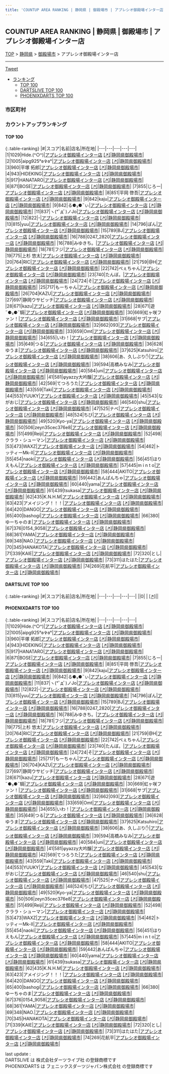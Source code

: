 ```yaml
---
title: 'COUNTUP AREA RANKING | 静岡県 | 御殿場市 | アプレシオ御殿場インター店'
---
```

## COUNTUP AREA RANKING | 静岡県 | 御殿場市 | アプレシオ御殿場インター店

[TOP](/darts/rank/) > [静岡県](/darts/rank/静岡県/) > [御殿場市](/darts/rank/静岡県/御殿場市/) > アプレシオ御殿場インター店

___

<a href="https://twitter.com/share?ref_src=twsrc%5Etfw" data-text="COUNTUP AREA RANKING | 静岡県御殿場市アプレシオ御殿場インター店" class="twitter-share-button" data-hashtags="DARTSLIVE,PHOENIXDARTS,darts,ダーツ" data-show-count="false">Tweet</a>

* [ランキング](#カウントアップランキング)
    * [TOP 100](#top-100)
    * [DARTSLIVE TOP 100](#dartslive-top-100)
    * [PHOENIXDARTS TOP 100](#phoenixdarts-top-100)

### 市区町村

<ul>

</ul>

### カウントアップランキング

#### TOP 100



{:.table-ranking}
|#|スコア|名前|店名|所在地|
|---|---|---|---|---|
|1|1029|<span class="rank-name-pd">Hide.(^○^)</span>|<a href="/darts/rank/shops/61735.html">アプレシオ御殿場インター店</a> <a href="https://vs.phoenixdarts.com/jp/shop/shopDetailInfo/s_61735?s_seq=61735">[↗]</a>|<a href="/darts/rank/静岡県/御殿場市">静岡県御殿場市</a>|
|2|1005|<span class="rank-name-pd">aipg925‪°ʚ✞ɞ°</span>|<a href="/darts/rank/shops/61735.html">アプレシオ御殿場インター店</a> <a href="https://vs.phoenixdarts.com/jp/shop/shopDetailInfo/s_61735?s_seq=61735">[↗]</a>|<a href="/darts/rank/静岡県/御殿場市">静岡県御殿場市</a>|
|3|960|<span class="rank-name-pd">平塚 拓郎</span>|<a href="/darts/rank/shops/61735.html">アプレシオ御殿場インター店</a> <a href="https://vs.phoenixdarts.com/jp/shop/shopDetailInfo/s_61735?s_seq=61735">[↗]</a>|<a href="/darts/rank/静岡県/御殿場市">静岡県御殿場市</a>|
|4|943|<span class="rank-name-pd">HIDEKING</span>|<a href="/darts/rank/shops/61735.html">アプレシオ御殿場インター店</a> <a href="https://vs.phoenixdarts.com/jp/shop/shopDetailInfo/s_61735?s_seq=61735">[↗]</a>|<a href="/darts/rank/静岡県/御殿場市">静岡県御殿場市</a>|
|5|917|<span class="rank-name-pd">HANATARO</span>|<a href="/darts/rank/shops/61735.html">アプレシオ御殿場インター店</a> <a href="https://vs.phoenixdarts.com/jp/shop/shopDetailInfo/s_61735?s_seq=61735">[↗]</a>|<a href="/darts/rank/静岡県/御殿場市">静岡県御殿場市</a>|
|6|871|<span class="rank-name-pd">BOSE</span>|<a href="/darts/rank/shops/61735.html">アプレシオ御殿場インター店</a> <a href="https://vs.phoenixdarts.com/jp/shop/shopDetailInfo/s_61735?s_seq=61735">[↗]</a>|<a href="/darts/rank/静岡県/御殿場市">静岡県御殿場市</a>|
|7|855|<span class="rank-name-pd">じろー</span>|<a href="/darts/rank/shops/61735.html">アプレシオ御殿場インター店</a> <a href="https://vs.phoenixdarts.com/jp/shop/shopDetailInfo/s_61735?s_seq=61735">[↗]</a>|<a href="/darts/rank/静岡県/御殿場市">静岡県御殿場市</a>|
|8|851|<span class="rank-name-pd">平岡 啓吾</span>|<a href="/darts/rank/shops/61735.html">アプレシオ御殿場インター店</a> <a href="https://vs.phoenixdarts.com/jp/shop/shopDetailInfo/s_61735?s_seq=61735">[↗]</a>|<a href="/darts/rank/静岡県/御殿場市">静岡県御殿場市</a>|
|9|842|<span class="rank-name-pd">kaju</span>|<a href="/darts/rank/shops/61735.html">アプレシオ御殿場インター店</a> <a href="https://vs.phoenixdarts.com/jp/shop/shopDetailInfo/s_61735?s_seq=61735">[↗]</a>|<a href="/darts/rank/静岡県/御殿場市">静岡県御殿場市</a>|
|9|842|<span class="rank-name-pd">る⚈₃⚈˵ぃ</span>|<a href="/darts/rank/shops/61735.html">アプレシオ御殿場インター店</a> <a href="https://vs.phoenixdarts.com/jp/shop/shopDetailInfo/s_61735?s_seq=61735">[↗]</a>|<a href="/darts/rank/静岡県/御殿場市">静岡県御殿場市</a>|
|11|837|<span class="rank-name-pd">ヽ(*ﾟдﾟ)ノJo</span>|<a href="/darts/rank/shops/61735.html">アプレシオ御殿場インター店</a> <a href="https://vs.phoenixdarts.com/jp/shop/shopDetailInfo/s_61735?s_seq=61735">[↗]</a>|<a href="/darts/rank/静岡県/御殿場市">静岡県御殿場市</a>|
|12|822|<span class="rank-name-pd">-</span>|<a href="/darts/rank/shops/61735.html">アプレシオ御殿場インター店</a> <a href="https://vs.phoenixdarts.com/jp/shop/shopDetailInfo/s_61735?s_seq=61735">[↗]</a>|<a href="/darts/rank/静岡県/御殿場市">静岡県御殿場市</a>|
|13|815|<span class="rank-name-pd">yuu</span>|<a href="/darts/rank/shops/61735.html">アプレシオ御殿場インター店</a> <a href="https://vs.phoenixdarts.com/jp/shop/shopDetailInfo/s_61735?s_seq=61735">[↗]</a>|<a href="/darts/rank/静岡県/御殿場市">静岡県御殿場市</a>|
|14|796|<span class="rank-name-pd">ぽん</span>|<a href="/darts/rank/shops/61735.html">アプレシオ御殿場インター店</a> <a href="https://vs.phoenixdarts.com/jp/shop/shopDetailInfo/s_61735?s_seq=61735">[↗]</a>|<a href="/darts/rank/静岡県/御殿場市">静岡県御殿場市</a>|
|15|789|<span class="rank-name-pd">BJ</span>|<a href="/darts/rank/shops/61735.html">アプレシオ御殿場インター店</a> <a href="https://vs.phoenixdarts.com/jp/shop/shopDetailInfo/s_61735?s_seq=61735">[↗]</a>|<a href="/darts/rank/静岡県/御殿場市">静岡県御殿場市</a>|
|16|788|<span class="rank-name-pd">0247_2820</span>|<a href="/darts/rank/shops/61735.html">アプレシオ御殿場インター店</a> <a href="https://vs.phoenixdarts.com/jp/shop/shopDetailInfo/s_61735?s_seq=61735">[↗]</a>|<a href="/darts/rank/静岡県/御殿場市">静岡県御殿場市</a>|
|16|788|<span class="rank-name-pd">みゆきち。</span>|<a href="/darts/rank/shops/61735.html">アプレシオ御殿場インター店</a> <a href="https://vs.phoenixdarts.com/jp/shop/shopDetailInfo/s_61735?s_seq=61735">[↗]</a>|<a href="/darts/rank/静岡県/御殿場市">静岡県御殿場市</a>|
|18|781|<span class="rank-name-pd">フジ</span>|<a href="/darts/rank/shops/61735.html">アプレシオ御殿場インター店</a> <a href="https://vs.phoenixdarts.com/jp/shop/shopDetailInfo/s_61735?s_seq=61735">[↗]</a>|<a href="/darts/rank/静岡県/御殿場市">静岡県御殿場市</a>|
|19|775|<span class="rank-name-pd"><span class="pro-icon-pd"></span>上杉 悠太</span>|<a href="/darts/rank/shops/61735.html">アプレシオ御殿場インター店</a> <a href="https://vs.phoenixdarts.com/jp/shop/shopDetailInfo/s_61735?s_seq=61735">[↗]</a>|<a href="/darts/rank/静岡県/御殿場市">静岡県御殿場市</a>|
|20|764|<span class="rank-name-pd">RIC</span>|<a href="/darts/rank/shops/61735.html">アプレシオ御殿場インター店</a> <a href="https://vs.phoenixdarts.com/jp/shop/shopDetailInfo/s_61735?s_seq=61735">[↗]</a>|<a href="/darts/rank/静岡県/御殿場市">静岡県御殿場市</a>|
|21|759|<span class="rank-name-pd">@H</span>|<a href="/darts/rank/shops/61735.html">アプレシオ御殿場インター店</a> <a href="https://vs.phoenixdarts.com/jp/shop/shopDetailInfo/s_61735?s_seq=61735">[↗]</a>|<a href="/darts/rank/静岡県/御殿場市">静岡県御殿場市</a>|
|22|742|<span class="rank-name-pd">ぺぇちゃん</span>|<a href="/darts/rank/shops/61735.html">アプレシオ御殿場インター店</a> <a href="https://vs.phoenixdarts.com/jp/shop/shopDetailInfo/s_61735?s_seq=61735">[↗]</a>|<a href="/darts/rank/静岡県/御殿場市">静岡県御殿場市</a>|
|23|740|<span class="rank-name-pd">たんぼ。</span>|<a href="/darts/rank/shops/61735.html">アプレシオ御殿場インター店</a> <a href="https://vs.phoenixdarts.com/jp/shop/shopDetailInfo/s_61735?s_seq=61735">[↗]</a>|<a href="/darts/rank/静岡県/御殿場市">静岡県御殿場市</a>|
|24|724|<span class="rank-name-pd">そ</span>|<a href="/darts/rank/shops/61735.html">アプレシオ御殿場インター店</a> <a href="https://vs.phoenixdarts.com/jp/shop/shopDetailInfo/s_61735?s_seq=61735">[↗]</a>|<a href="/darts/rank/静岡県/御殿場市">静岡県御殿場市</a>|
|25|717|<span class="rank-name-pd">もーちゃん</span>|<a href="/darts/rank/shops/61735.html">アプレシオ御殿場インター店</a> <a href="https://vs.phoenixdarts.com/jp/shop/shopDetailInfo/s_61735?s_seq=61735">[↗]</a>|<a href="/darts/rank/静岡県/御殿場市">静岡県御殿場市</a>|
|26|704|<span class="rank-name-pd">KAZU</span>|<a href="/darts/rank/shops/61735.html">アプレシオ御殿場インター店</a> <a href="https://vs.phoenixdarts.com/jp/shop/shopDetailInfo/s_61735?s_seq=61735">[↗]</a>|<a href="/darts/rank/静岡県/御殿場市">静岡県御殿場市</a>|
|27|697|<span class="rank-name-pd">静岡ウサビッチ</span>|<a href="/darts/rank/shops/61735.html">アプレシオ御殿場インター店</a> <a href="https://vs.phoenixdarts.com/jp/shop/shopDetailInfo/s_61735?s_seq=61735">[↗]</a>|<a href="/darts/rank/静岡県/御殿場市">静岡県御殿場市</a>|
|28|671|<span class="rank-name-pd">kazu</span>|<a href="/darts/rank/shops/61735.html">アプレシオ御殿場インター店</a> <a href="https://vs.phoenixdarts.com/jp/shop/shopDetailInfo/s_61735?s_seq=61735">[↗]</a>|<a href="/darts/rank/静岡県/御殿場市">静岡県御殿場市</a>|
|28|671|<span class="rank-name-pd">遊˶⚈₃⚈˵騎</span>|<a href="/darts/rank/shops/61735.html">アプレシオ御殿場インター店</a> <a href="https://vs.phoenixdarts.com/jp/shop/shopDetailInfo/s_61735?s_seq=61735">[↗]</a>|<a href="/darts/rank/静岡県/御殿場市">静岡県御殿場市</a>|
|30|669|<span class="rank-name-pd">虹ヶ咲ファン！</span>|<a href="/darts/rank/shops/61735.html">アプレシオ御殿場インター店</a> <a href="https://vs.phoenixdarts.com/jp/shop/shopDetailInfo/s_61735?s_seq=61735">[↗]</a>|<a href="/darts/rank/静岡県/御殿場市">静岡県御殿場市</a>|
|31|668|<span class="rank-name-pd">サブ</span>|<a href="/darts/rank/shops/61735.html">アプレシオ御殿場インター店</a> <a href="https://vs.phoenixdarts.com/jp/shop/shopDetailInfo/s_61735?s_seq=61735">[↗]</a>|<a href="/darts/rank/静岡県/御殿場市">静岡県御殿場市</a>|
|32|662|<span class="rank-name-pd">093</span>|<a href="/darts/rank/shops/61735.html">アプレシオ御殿場インター店</a> <a href="https://vs.phoenixdarts.com/jp/shop/shopDetailInfo/s_61735?s_seq=61735">[↗]</a>|<a href="/darts/rank/静岡県/御殿場市">静岡県御殿場市</a>|
|33|659|<span class="rank-name-pd">Omt</span>|<a href="/darts/rank/shops/61735.html">アプレシオ御殿場インター店</a> <a href="https://vs.phoenixdarts.com/jp/shop/shopDetailInfo/s_61735?s_seq=61735">[↗]</a>|<a href="/darts/rank/静岡県/御殿場市">静岡県御殿場市</a>|
|34|655|<span class="rank-name-pd">いわ！</span>|<a href="/darts/rank/shops/61735.html">アプレシオ御殿場インター店</a> <a href="https://vs.phoenixdarts.com/jp/shop/shopDetailInfo/s_61735?s_seq=61735">[↗]</a>|<a href="/darts/rank/静岡県/御殿場市">静岡県御殿場市</a>|
|35|649|<span class="rank-name-pd">つる</span>|<a href="/darts/rank/shops/61735.html">アプレシオ御殿場インター店</a> <a href="https://vs.phoenixdarts.com/jp/shop/shopDetailInfo/s_61735?s_seq=61735">[↗]</a>|<a href="/darts/rank/静岡県/御殿場市">静岡県御殿場市</a>|
|36|628|<span class="rank-name-pd">ゆうま</span>|<a href="/darts/rank/shops/61735.html">アプレシオ御殿場インター店</a> <a href="https://vs.phoenixdarts.com/jp/shop/shopDetailInfo/s_61735?s_seq=61735">[↗]</a>|<a href="/darts/rank/静岡県/御殿場市">静岡県御殿場市</a>|
|37|625|<span class="rank-name-pd">Katsuhiro</span>|<a href="/darts/rank/shops/61735.html">アプレシオ御殿場インター店</a> <a href="https://vs.phoenixdarts.com/jp/shop/shopDetailInfo/s_61735?s_seq=61735">[↗]</a>|<a href="/darts/rank/静岡県/御殿場市">静岡県御殿場市</a>|
|38|606|<span class="rank-name-pd">あ、久しぶり✋</span>|<a href="/darts/rank/shops/61735.html">アプレシオ御殿場インター店</a> <a href="https://vs.phoenixdarts.com/jp/shop/shopDetailInfo/s_61735?s_seq=61735">[↗]</a>|<a href="/darts/rank/静岡県/御殿場市">静岡県御殿場市</a>|
|39|594|<span class="rank-name-pd">高橋みなみ</span>|<a href="/darts/rank/shops/61735.html">アプレシオ御殿場インター店</a> <a href="https://vs.phoenixdarts.com/jp/shop/shopDetailInfo/s_61735?s_seq=61735">[↗]</a>|<a href="/darts/rank/静岡県/御殿場市">静岡県御殿場市</a>|
|40|584|<span class="rank-name-pd">uni</span>|<a href="/darts/rank/shops/61735.html">アプレシオ御殿場インター店</a> <a href="https://vs.phoenixdarts.com/jp/shop/shopDetailInfo/s_61735?s_seq=61735">[↗]</a>|<a href="/darts/rank/静岡県/御殿場市">静岡県御殿場市</a>|
|41|581|<span class="rank-name-pd">φyazzy大吟醸</span>|<a href="/darts/rank/shops/61735.html">アプレシオ御殿場インター店</a> <a href="https://vs.phoenixdarts.com/jp/shop/shopDetailInfo/s_61735?s_seq=61735">[↗]</a>|<a href="/darts/rank/静岡県/御殿場市">静岡県御殿場市</a>|
|42|569|<span class="rank-name-pd">てつろうた</span>|<a href="/darts/rank/shops/61735.html">アプレシオ御殿場インター店</a> <a href="https://vs.phoenixdarts.com/jp/shop/shopDetailInfo/s_61735?s_seq=61735">[↗]</a>|<a href="/darts/rank/静岡県/御殿場市">静岡県御殿場市</a>|
|43|559|<span class="rank-name-pd">Taki</span>|<a href="/darts/rank/shops/61735.html">アプレシオ御殿場インター店</a> <a href="https://vs.phoenixdarts.com/jp/shop/shopDetailInfo/s_61735?s_seq=61735">[↗]</a>|<a href="/darts/rank/静岡県/御殿場市">静岡県御殿場市</a>|
|44|553|<span class="rank-name-pd">YUUKY</span>|<a href="/darts/rank/shops/61735.html">アプレシオ御殿場インター店</a> <a href="https://vs.phoenixdarts.com/jp/shop/shopDetailInfo/s_61735?s_seq=61735">[↗]</a>|<a href="/darts/rank/静岡県/御殿場市">静岡県御殿場市</a>|
|45|543|<span class="rank-name-pd">ながおじ</span>|<a href="/darts/rank/shops/61735.html">アプレシオ御殿場インター店</a> <a href="https://vs.phoenixdarts.com/jp/shop/shopDetailInfo/s_61735?s_seq=61735">[↗]</a>|<a href="/darts/rank/静岡県/御殿場市">静岡県御殿場市</a>|
|46|540|<span class="rank-name-pd">shu</span>|<a href="/darts/rank/shops/61735.html">アプレシオ御殿場インター店</a> <a href="https://vs.phoenixdarts.com/jp/shop/shopDetailInfo/s_61735?s_seq=61735">[↗]</a>|<a href="/darts/rank/静岡県/御殿場市">静岡県御殿場市</a>|
|47|525|<span class="rank-name-pd">ナベ</span>|<a href="/darts/rank/shops/61735.html">アプレシオ御殿場インター店</a> <a href="https://vs.phoenixdarts.com/jp/shop/shopDetailInfo/s_61735?s_seq=61735">[↗]</a>|<a href="/darts/rank/静岡県/御殿場市">静岡県御殿場市</a>|
|48|524|<span class="rank-name-pd">ちび</span>|<a href="/darts/rank/shops/61735.html">アプレシオ御殿場インター店</a> <a href="https://vs.phoenixdarts.com/jp/shop/shopDetailInfo/s_61735?s_seq=61735">[↗]</a>|<a href="/darts/rank/静岡県/御殿場市">静岡県御殿場市</a>|
|49|520|<span class="rank-name-pd">Kyo-ya</span>|<a href="/darts/rank/shops/61735.html">アプレシオ御殿場インター店</a> <a href="https://vs.phoenixdarts.com/jp/shop/shopDetailInfo/s_61735?s_seq=61735">[↗]</a>|<a href="/darts/rank/静岡県/御殿場市">静岡県御殿場市</a>|
|50|506|<span class="rank-name-pd">zeyn35cec376e8</span>|<a href="/darts/rank/shops/61735.html">アプレシオ御殿場インター店</a> <a href="https://vs.phoenixdarts.com/jp/shop/shopDetailInfo/s_61735?s_seq=61735">[↗]</a>|<a href="/darts/rank/静岡県/御殿場市">静岡県御殿場市</a>|
|51|499|<span class="rank-name-pd">Reiji</span>|<a href="/darts/rank/shops/61735.html">アプレシオ御殿場インター店</a> <a href="https://vs.phoenixdarts.com/jp/shop/shopDetailInfo/s_61735?s_seq=61735">[↗]</a>|<a href="/darts/rank/静岡県/御殿場市">静岡県御殿場市</a>|
|52|498|<span class="rank-name-pd">クララ・シューマン</span>|<a href="/darts/rank/shops/61735.html">アプレシオ御殿場インター店</a> <a href="https://vs.phoenixdarts.com/jp/shop/shopDetailInfo/s_61735?s_seq=61735">[↗]</a>|<a href="/darts/rank/静岡県/御殿場市">静岡県御殿場市</a>|
|53|473|<span class="rank-name-pd">WAXZ</span>|<a href="/darts/rank/shops/61735.html">アプレシオ御殿場インター店</a> <a href="https://vs.phoenixdarts.com/jp/shop/shopDetailInfo/s_61735?s_seq=61735">[↗]</a>|<a href="/darts/rank/静岡県/御殿場市">静岡県御殿場市</a>|
|54|462|<span class="rank-name-pd">トッティーMk-II</span>|<a href="/darts/rank/shops/61735.html">アプレシオ御殿場インター店</a> <a href="https://vs.phoenixdarts.com/jp/shop/shopDetailInfo/s_61735?s_seq=61735">[↗]</a>|<a href="/darts/rank/静岡県/御殿場市">静岡県御殿場市</a>|
|55|454|<span class="rank-name-pd">naoki</span>|<a href="/darts/rank/shops/61735.html">アプレシオ御殿場インター店</a> <a href="https://vs.phoenixdarts.com/jp/shop/shopDetailInfo/s_61735?s_seq=61735">[↗]</a>|<a href="/darts/rank/静岡県/御殿場市">静岡県御殿場市</a>|
|56|451|<span class="rank-name-pd">ほりえもん</span>|<a href="/darts/rank/shops/61735.html">アプレシオ御殿場インター店</a> <a href="https://vs.phoenixdarts.com/jp/shop/shopDetailInfo/s_61735?s_seq=61735">[↗]</a>|<a href="/darts/rank/静岡県/御殿場市">静岡県御殿場市</a>|
|57|445|<span class="rank-name-pd">m i n t o</span>|<a href="/darts/rank/shops/61735.html">アプレシオ御殿場インター店</a> <a href="https://vs.phoenixdarts.com/jp/shop/shopDetailInfo/s_61735?s_seq=61735">[↗]</a>|<a href="/darts/rank/静岡県/御殿場市">静岡県御殿場市</a>|
|58|444|<span class="rank-name-pd">AKITO</span>|<a href="/darts/rank/shops/61735.html">アプレシオ御殿場インター店</a> <a href="https://vs.phoenixdarts.com/jp/shop/shopDetailInfo/s_61735?s_seq=61735">[↗]</a>|<a href="/darts/rank/静岡県/御殿場市">静岡県御殿場市</a>|
|59|442|<span class="rank-name-pd">あんぱんちゃ</span>|<a href="/darts/rank/shops/61735.html">アプレシオ御殿場インター店</a> <a href="https://vs.phoenixdarts.com/jp/shop/shopDetailInfo/s_61735?s_seq=61735">[↗]</a>|<a href="/darts/rank/静岡県/御殿場市">静岡県御殿場市</a>|
|60|440|<span class="rank-name-pd">yama</span>|<a href="/darts/rank/shops/61735.html">アプレシオ御殿場インター店</a> <a href="https://vs.phoenixdarts.com/jp/shop/shopDetailInfo/s_61735?s_seq=61735">[↗]</a>|<a href="/darts/rank/静岡県/御殿場市">静岡県御殿場市</a>|
|61|439|<span class="rank-name-pd">tsukasa</span>|<a href="/darts/rank/shops/61735.html">アプレシオ御殿場インター店</a> <a href="https://vs.phoenixdarts.com/jp/shop/shopDetailInfo/s_61735?s_seq=61735">[↗]</a>|<a href="/darts/rank/静岡県/御殿場市">静岡県御殿場市</a>|
|62|435|<span class="rank-name-pd">K.N.H.M</span>|<a href="/darts/rank/shops/61735.html">アプレシオ御殿場インター店</a> <a href="https://vs.phoenixdarts.com/jp/shop/shopDetailInfo/s_61735?s_seq=61735">[↗]</a>|<a href="/darts/rank/静岡県/御殿場市">静岡県御殿場市</a>|
|63|423|<span class="rank-name-pd">アメイジング！！！</span>|<a href="/darts/rank/shops/61735.html">アプレシオ御殿場インター店</a> <a href="https://vs.phoenixdarts.com/jp/shop/shopDetailInfo/s_61735?s_seq=61735">[↗]</a>|<a href="/darts/rank/静岡県/御殿場市">静岡県御殿場市</a>|
|64|420|<span class="rank-name-pd">DANGO</span>|<a href="/darts/rank/shops/61735.html">アプレシオ御殿場インター店</a> <a href="https://vs.phoenixdarts.com/jp/shop/shopDetailInfo/s_61735?s_seq=61735">[↗]</a>|<a href="/darts/rank/静岡県/御殿場市">静岡県御殿場市</a>|
|65|400|<span class="rank-name-pd">bashogi</span>|<a href="/darts/rank/shops/61735.html">アプレシオ御殿場インター店</a> <a href="https://vs.phoenixdarts.com/jp/shop/shopDetailInfo/s_61735?s_seq=61735">[↗]</a>|<a href="/darts/rank/静岡県/御殿場市">静岡県御殿場市</a>|
|66|380|<span class="rank-name-pd">ゆーちゃのま</span>|<a href="/darts/rank/shops/61735.html">アプレシオ御殿場インター店</a> <a href="https://vs.phoenixdarts.com/jp/shop/shopDetailInfo/s_61735?s_seq=61735">[↗]</a>|<a href="/darts/rank/静岡県/御殿場市">静岡県御殿場市</a>|
|67|376|<span class="rank-name-pd">0154_9058</span>|<a href="/darts/rank/shops/61735.html">アプレシオ御殿場インター店</a> <a href="https://vs.phoenixdarts.com/jp/shop/shopDetailInfo/s_61735?s_seq=61735">[↗]</a>|<a href="/darts/rank/静岡県/御殿場市">静岡県御殿場市</a>|
|68|361|<span class="rank-name-pd">YAMA</span>|<a href="/darts/rank/shops/61735.html">アプレシオ御殿場インター店</a> <a href="https://vs.phoenixdarts.com/jp/shop/shopDetailInfo/s_61735?s_seq=61735">[↗]</a>|<a href="/darts/rank/静岡県/御殿場市">静岡県御殿場市</a>|
|69|348|<span class="rank-name-pd">NAO.</span>|<a href="/darts/rank/shops/61735.html">アプレシオ御殿場インター店</a> <a href="https://vs.phoenixdarts.com/jp/shop/shopDetailInfo/s_61735?s_seq=61735">[↗]</a>|<a href="/darts/rank/静岡県/御殿場市">静岡県御殿場市</a>|
|70|345|<span class="rank-name-pd">HANAKOTA</span>|<a href="/darts/rank/shops/61735.html">アプレシオ御殿場インター店</a> <a href="https://vs.phoenixdarts.com/jp/shop/shopDetailInfo/s_61735?s_seq=61735">[↗]</a>|<a href="/darts/rank/静岡県/御殿場市">静岡県御殿場市</a>|
|71|339|<span class="rank-name-pd">KAIE</span>|<a href="/darts/rank/shops/61735.html">アプレシオ御殿場インター店</a> <a href="https://vs.phoenixdarts.com/jp/shop/shopDetailInfo/s_61735?s_seq=61735">[↗]</a>|<a href="/darts/rank/静岡県/御殿場市">静岡県御殿場市</a>|
|72|320|<span class="rank-name-pd">とし</span>|<a href="/darts/rank/shops/61735.html">アプレシオ御殿場インター店</a> <a href="https://vs.phoenixdarts.com/jp/shop/shopDetailInfo/s_61735?s_seq=61735">[↗]</a>|<a href="/darts/rank/静岡県/御殿場市">静岡県御殿場市</a>|
|73|311|<span class="rank-name-pd">はたはた</span>|<a href="/darts/rank/shops/61735.html">アプレシオ御殿場インター店</a> <a href="https://vs.phoenixdarts.com/jp/shop/shopDetailInfo/s_61735?s_seq=61735">[↗]</a>|<a href="/darts/rank/静岡県/御殿場市">静岡県御殿場市</a>|
|74|269|<span class="rank-name-pd">花航平</span>|<a href="/darts/rank/shops/61735.html">アプレシオ御殿場インター店</a> <a href="https://vs.phoenixdarts.com/jp/shop/shopDetailInfo/s_61735?s_seq=61735">[↗]</a>|<a href="/darts/rank/静岡県/御殿場市">静岡県御殿場市</a>|


#### DARTSLIVE TOP 100



{:.table-ranking}
|#|スコア|名前|店名|所在地|
|---|---|---|---|---|
||0|<span class="rank-name-dl"> </span>|<a href="/darts/rank/shops/.html"></a> <a href="">[↗]</a>|<a href="/darts/rank//"></a>|


#### PHOENIXDARTS TOP 100



{:.table-ranking}
|#|スコア|名前|店名|所在地|
|---|---|---|---|---|
|1|1029|<span class="rank-name-pd">Hide.(^○^)</span>|<a href="/darts/rank/shops/61735.html">アプレシオ御殿場インター店</a> <a href="https://vs.phoenixdarts.com/jp/shop/shopDetailInfo/s_61735?s_seq=61735">[↗]</a>|<a href="/darts/rank/静岡県/御殿場市">静岡県御殿場市</a>|
|2|1005|<span class="rank-name-pd">aipg925‪°ʚ✞ɞ°</span>|<a href="/darts/rank/shops/61735.html">アプレシオ御殿場インター店</a> <a href="https://vs.phoenixdarts.com/jp/shop/shopDetailInfo/s_61735?s_seq=61735">[↗]</a>|<a href="/darts/rank/静岡県/御殿場市">静岡県御殿場市</a>|
|3|960|<span class="rank-name-pd">平塚 拓郎</span>|<a href="/darts/rank/shops/61735.html">アプレシオ御殿場インター店</a> <a href="https://vs.phoenixdarts.com/jp/shop/shopDetailInfo/s_61735?s_seq=61735">[↗]</a>|<a href="/darts/rank/静岡県/御殿場市">静岡県御殿場市</a>|
|4|943|<span class="rank-name-pd">HIDEKING</span>|<a href="/darts/rank/shops/61735.html">アプレシオ御殿場インター店</a> <a href="https://vs.phoenixdarts.com/jp/shop/shopDetailInfo/s_61735?s_seq=61735">[↗]</a>|<a href="/darts/rank/静岡県/御殿場市">静岡県御殿場市</a>|
|5|917|<span class="rank-name-pd">HANATARO</span>|<a href="/darts/rank/shops/61735.html">アプレシオ御殿場インター店</a> <a href="https://vs.phoenixdarts.com/jp/shop/shopDetailInfo/s_61735?s_seq=61735">[↗]</a>|<a href="/darts/rank/静岡県/御殿場市">静岡県御殿場市</a>|
|6|871|<span class="rank-name-pd">BOSE</span>|<a href="/darts/rank/shops/61735.html">アプレシオ御殿場インター店</a> <a href="https://vs.phoenixdarts.com/jp/shop/shopDetailInfo/s_61735?s_seq=61735">[↗]</a>|<a href="/darts/rank/静岡県/御殿場市">静岡県御殿場市</a>|
|7|855|<span class="rank-name-pd">じろー</span>|<a href="/darts/rank/shops/61735.html">アプレシオ御殿場インター店</a> <a href="https://vs.phoenixdarts.com/jp/shop/shopDetailInfo/s_61735?s_seq=61735">[↗]</a>|<a href="/darts/rank/静岡県/御殿場市">静岡県御殿場市</a>|
|8|851|<span class="rank-name-pd">平岡 啓吾</span>|<a href="/darts/rank/shops/61735.html">アプレシオ御殿場インター店</a> <a href="https://vs.phoenixdarts.com/jp/shop/shopDetailInfo/s_61735?s_seq=61735">[↗]</a>|<a href="/darts/rank/静岡県/御殿場市">静岡県御殿場市</a>|
|9|842|<span class="rank-name-pd">kaju</span>|<a href="/darts/rank/shops/61735.html">アプレシオ御殿場インター店</a> <a href="https://vs.phoenixdarts.com/jp/shop/shopDetailInfo/s_61735?s_seq=61735">[↗]</a>|<a href="/darts/rank/静岡県/御殿場市">静岡県御殿場市</a>|
|9|842|<span class="rank-name-pd">る⚈₃⚈˵ぃ</span>|<a href="/darts/rank/shops/61735.html">アプレシオ御殿場インター店</a> <a href="https://vs.phoenixdarts.com/jp/shop/shopDetailInfo/s_61735?s_seq=61735">[↗]</a>|<a href="/darts/rank/静岡県/御殿場市">静岡県御殿場市</a>|
|11|837|<span class="rank-name-pd">ヽ(*ﾟдﾟ)ノJo</span>|<a href="/darts/rank/shops/61735.html">アプレシオ御殿場インター店</a> <a href="https://vs.phoenixdarts.com/jp/shop/shopDetailInfo/s_61735?s_seq=61735">[↗]</a>|<a href="/darts/rank/静岡県/御殿場市">静岡県御殿場市</a>|
|12|822|<span class="rank-name-pd">-</span>|<a href="/darts/rank/shops/61735.html">アプレシオ御殿場インター店</a> <a href="https://vs.phoenixdarts.com/jp/shop/shopDetailInfo/s_61735?s_seq=61735">[↗]</a>|<a href="/darts/rank/静岡県/御殿場市">静岡県御殿場市</a>|
|13|815|<span class="rank-name-pd">yuu</span>|<a href="/darts/rank/shops/61735.html">アプレシオ御殿場インター店</a> <a href="https://vs.phoenixdarts.com/jp/shop/shopDetailInfo/s_61735?s_seq=61735">[↗]</a>|<a href="/darts/rank/静岡県/御殿場市">静岡県御殿場市</a>|
|14|796|<span class="rank-name-pd">ぽん</span>|<a href="/darts/rank/shops/61735.html">アプレシオ御殿場インター店</a> <a href="https://vs.phoenixdarts.com/jp/shop/shopDetailInfo/s_61735?s_seq=61735">[↗]</a>|<a href="/darts/rank/静岡県/御殿場市">静岡県御殿場市</a>|
|15|789|<span class="rank-name-pd">BJ</span>|<a href="/darts/rank/shops/61735.html">アプレシオ御殿場インター店</a> <a href="https://vs.phoenixdarts.com/jp/shop/shopDetailInfo/s_61735?s_seq=61735">[↗]</a>|<a href="/darts/rank/静岡県/御殿場市">静岡県御殿場市</a>|
|16|788|<span class="rank-name-pd">0247_2820</span>|<a href="/darts/rank/shops/61735.html">アプレシオ御殿場インター店</a> <a href="https://vs.phoenixdarts.com/jp/shop/shopDetailInfo/s_61735?s_seq=61735">[↗]</a>|<a href="/darts/rank/静岡県/御殿場市">静岡県御殿場市</a>|
|16|788|<span class="rank-name-pd">みゆきち。</span>|<a href="/darts/rank/shops/61735.html">アプレシオ御殿場インター店</a> <a href="https://vs.phoenixdarts.com/jp/shop/shopDetailInfo/s_61735?s_seq=61735">[↗]</a>|<a href="/darts/rank/静岡県/御殿場市">静岡県御殿場市</a>|
|18|781|<span class="rank-name-pd">フジ</span>|<a href="/darts/rank/shops/61735.html">アプレシオ御殿場インター店</a> <a href="https://vs.phoenixdarts.com/jp/shop/shopDetailInfo/s_61735?s_seq=61735">[↗]</a>|<a href="/darts/rank/静岡県/御殿場市">静岡県御殿場市</a>|
|19|775|<span class="rank-name-pd"><span class="pro-icon-pd"></span>上杉 悠太</span>|<a href="/darts/rank/shops/61735.html">アプレシオ御殿場インター店</a> <a href="https://vs.phoenixdarts.com/jp/shop/shopDetailInfo/s_61735?s_seq=61735">[↗]</a>|<a href="/darts/rank/静岡県/御殿場市">静岡県御殿場市</a>|
|20|764|<span class="rank-name-pd">RIC</span>|<a href="/darts/rank/shops/61735.html">アプレシオ御殿場インター店</a> <a href="https://vs.phoenixdarts.com/jp/shop/shopDetailInfo/s_61735?s_seq=61735">[↗]</a>|<a href="/darts/rank/静岡県/御殿場市">静岡県御殿場市</a>|
|21|759|<span class="rank-name-pd">@H</span>|<a href="/darts/rank/shops/61735.html">アプレシオ御殿場インター店</a> <a href="https://vs.phoenixdarts.com/jp/shop/shopDetailInfo/s_61735?s_seq=61735">[↗]</a>|<a href="/darts/rank/静岡県/御殿場市">静岡県御殿場市</a>|
|22|742|<span class="rank-name-pd">ぺぇちゃん</span>|<a href="/darts/rank/shops/61735.html">アプレシオ御殿場インター店</a> <a href="https://vs.phoenixdarts.com/jp/shop/shopDetailInfo/s_61735?s_seq=61735">[↗]</a>|<a href="/darts/rank/静岡県/御殿場市">静岡県御殿場市</a>|
|23|740|<span class="rank-name-pd">たんぼ。</span>|<a href="/darts/rank/shops/61735.html">アプレシオ御殿場インター店</a> <a href="https://vs.phoenixdarts.com/jp/shop/shopDetailInfo/s_61735?s_seq=61735">[↗]</a>|<a href="/darts/rank/静岡県/御殿場市">静岡県御殿場市</a>|
|24|724|<span class="rank-name-pd">そ</span>|<a href="/darts/rank/shops/61735.html">アプレシオ御殿場インター店</a> <a href="https://vs.phoenixdarts.com/jp/shop/shopDetailInfo/s_61735?s_seq=61735">[↗]</a>|<a href="/darts/rank/静岡県/御殿場市">静岡県御殿場市</a>|
|25|717|<span class="rank-name-pd">もーちゃん</span>|<a href="/darts/rank/shops/61735.html">アプレシオ御殿場インター店</a> <a href="https://vs.phoenixdarts.com/jp/shop/shopDetailInfo/s_61735?s_seq=61735">[↗]</a>|<a href="/darts/rank/静岡県/御殿場市">静岡県御殿場市</a>|
|26|704|<span class="rank-name-pd">KAZU</span>|<a href="/darts/rank/shops/61735.html">アプレシオ御殿場インター店</a> <a href="https://vs.phoenixdarts.com/jp/shop/shopDetailInfo/s_61735?s_seq=61735">[↗]</a>|<a href="/darts/rank/静岡県/御殿場市">静岡県御殿場市</a>|
|27|697|<span class="rank-name-pd">静岡ウサビッチ</span>|<a href="/darts/rank/shops/61735.html">アプレシオ御殿場インター店</a> <a href="https://vs.phoenixdarts.com/jp/shop/shopDetailInfo/s_61735?s_seq=61735">[↗]</a>|<a href="/darts/rank/静岡県/御殿場市">静岡県御殿場市</a>|
|28|671|<span class="rank-name-pd">kazu</span>|<a href="/darts/rank/shops/61735.html">アプレシオ御殿場インター店</a> <a href="https://vs.phoenixdarts.com/jp/shop/shopDetailInfo/s_61735?s_seq=61735">[↗]</a>|<a href="/darts/rank/静岡県/御殿場市">静岡県御殿場市</a>|
|28|671|<span class="rank-name-pd">遊˶⚈₃⚈˵騎</span>|<a href="/darts/rank/shops/61735.html">アプレシオ御殿場インター店</a> <a href="https://vs.phoenixdarts.com/jp/shop/shopDetailInfo/s_61735?s_seq=61735">[↗]</a>|<a href="/darts/rank/静岡県/御殿場市">静岡県御殿場市</a>|
|30|669|<span class="rank-name-pd">虹ヶ咲ファン！</span>|<a href="/darts/rank/shops/61735.html">アプレシオ御殿場インター店</a> <a href="https://vs.phoenixdarts.com/jp/shop/shopDetailInfo/s_61735?s_seq=61735">[↗]</a>|<a href="/darts/rank/静岡県/御殿場市">静岡県御殿場市</a>|
|31|668|<span class="rank-name-pd">サブ</span>|<a href="/darts/rank/shops/61735.html">アプレシオ御殿場インター店</a> <a href="https://vs.phoenixdarts.com/jp/shop/shopDetailInfo/s_61735?s_seq=61735">[↗]</a>|<a href="/darts/rank/静岡県/御殿場市">静岡県御殿場市</a>|
|32|662|<span class="rank-name-pd">093</span>|<a href="/darts/rank/shops/61735.html">アプレシオ御殿場インター店</a> <a href="https://vs.phoenixdarts.com/jp/shop/shopDetailInfo/s_61735?s_seq=61735">[↗]</a>|<a href="/darts/rank/静岡県/御殿場市">静岡県御殿場市</a>|
|33|659|<span class="rank-name-pd">Omt</span>|<a href="/darts/rank/shops/61735.html">アプレシオ御殿場インター店</a> <a href="https://vs.phoenixdarts.com/jp/shop/shopDetailInfo/s_61735?s_seq=61735">[↗]</a>|<a href="/darts/rank/静岡県/御殿場市">静岡県御殿場市</a>|
|34|655|<span class="rank-name-pd">いわ！</span>|<a href="/darts/rank/shops/61735.html">アプレシオ御殿場インター店</a> <a href="https://vs.phoenixdarts.com/jp/shop/shopDetailInfo/s_61735?s_seq=61735">[↗]</a>|<a href="/darts/rank/静岡県/御殿場市">静岡県御殿場市</a>|
|35|649|<span class="rank-name-pd">つる</span>|<a href="/darts/rank/shops/61735.html">アプレシオ御殿場インター店</a> <a href="https://vs.phoenixdarts.com/jp/shop/shopDetailInfo/s_61735?s_seq=61735">[↗]</a>|<a href="/darts/rank/静岡県/御殿場市">静岡県御殿場市</a>|
|36|628|<span class="rank-name-pd">ゆうま</span>|<a href="/darts/rank/shops/61735.html">アプレシオ御殿場インター店</a> <a href="https://vs.phoenixdarts.com/jp/shop/shopDetailInfo/s_61735?s_seq=61735">[↗]</a>|<a href="/darts/rank/静岡県/御殿場市">静岡県御殿場市</a>|
|37|625|<span class="rank-name-pd">Katsuhiro</span>|<a href="/darts/rank/shops/61735.html">アプレシオ御殿場インター店</a> <a href="https://vs.phoenixdarts.com/jp/shop/shopDetailInfo/s_61735?s_seq=61735">[↗]</a>|<a href="/darts/rank/静岡県/御殿場市">静岡県御殿場市</a>|
|38|606|<span class="rank-name-pd">あ、久しぶり✋</span>|<a href="/darts/rank/shops/61735.html">アプレシオ御殿場インター店</a> <a href="https://vs.phoenixdarts.com/jp/shop/shopDetailInfo/s_61735?s_seq=61735">[↗]</a>|<a href="/darts/rank/静岡県/御殿場市">静岡県御殿場市</a>|
|39|594|<span class="rank-name-pd">高橋みなみ</span>|<a href="/darts/rank/shops/61735.html">アプレシオ御殿場インター店</a> <a href="https://vs.phoenixdarts.com/jp/shop/shopDetailInfo/s_61735?s_seq=61735">[↗]</a>|<a href="/darts/rank/静岡県/御殿場市">静岡県御殿場市</a>|
|40|584|<span class="rank-name-pd">uni</span>|<a href="/darts/rank/shops/61735.html">アプレシオ御殿場インター店</a> <a href="https://vs.phoenixdarts.com/jp/shop/shopDetailInfo/s_61735?s_seq=61735">[↗]</a>|<a href="/darts/rank/静岡県/御殿場市">静岡県御殿場市</a>|
|41|581|<span class="rank-name-pd">φyazzy大吟醸</span>|<a href="/darts/rank/shops/61735.html">アプレシオ御殿場インター店</a> <a href="https://vs.phoenixdarts.com/jp/shop/shopDetailInfo/s_61735?s_seq=61735">[↗]</a>|<a href="/darts/rank/静岡県/御殿場市">静岡県御殿場市</a>|
|42|569|<span class="rank-name-pd">てつろうた</span>|<a href="/darts/rank/shops/61735.html">アプレシオ御殿場インター店</a> <a href="https://vs.phoenixdarts.com/jp/shop/shopDetailInfo/s_61735?s_seq=61735">[↗]</a>|<a href="/darts/rank/静岡県/御殿場市">静岡県御殿場市</a>|
|43|559|<span class="rank-name-pd">Taki</span>|<a href="/darts/rank/shops/61735.html">アプレシオ御殿場インター店</a> <a href="https://vs.phoenixdarts.com/jp/shop/shopDetailInfo/s_61735?s_seq=61735">[↗]</a>|<a href="/darts/rank/静岡県/御殿場市">静岡県御殿場市</a>|
|44|553|<span class="rank-name-pd">YUUKY</span>|<a href="/darts/rank/shops/61735.html">アプレシオ御殿場インター店</a> <a href="https://vs.phoenixdarts.com/jp/shop/shopDetailInfo/s_61735?s_seq=61735">[↗]</a>|<a href="/darts/rank/静岡県/御殿場市">静岡県御殿場市</a>|
|45|543|<span class="rank-name-pd">ながおじ</span>|<a href="/darts/rank/shops/61735.html">アプレシオ御殿場インター店</a> <a href="https://vs.phoenixdarts.com/jp/shop/shopDetailInfo/s_61735?s_seq=61735">[↗]</a>|<a href="/darts/rank/静岡県/御殿場市">静岡県御殿場市</a>|
|46|540|<span class="rank-name-pd">shu</span>|<a href="/darts/rank/shops/61735.html">アプレシオ御殿場インター店</a> <a href="https://vs.phoenixdarts.com/jp/shop/shopDetailInfo/s_61735?s_seq=61735">[↗]</a>|<a href="/darts/rank/静岡県/御殿場市">静岡県御殿場市</a>|
|47|525|<span class="rank-name-pd">ナベ</span>|<a href="/darts/rank/shops/61735.html">アプレシオ御殿場インター店</a> <a href="https://vs.phoenixdarts.com/jp/shop/shopDetailInfo/s_61735?s_seq=61735">[↗]</a>|<a href="/darts/rank/静岡県/御殿場市">静岡県御殿場市</a>|
|48|524|<span class="rank-name-pd">ちび</span>|<a href="/darts/rank/shops/61735.html">アプレシオ御殿場インター店</a> <a href="https://vs.phoenixdarts.com/jp/shop/shopDetailInfo/s_61735?s_seq=61735">[↗]</a>|<a href="/darts/rank/静岡県/御殿場市">静岡県御殿場市</a>|
|49|520|<span class="rank-name-pd">Kyo-ya</span>|<a href="/darts/rank/shops/61735.html">アプレシオ御殿場インター店</a> <a href="https://vs.phoenixdarts.com/jp/shop/shopDetailInfo/s_61735?s_seq=61735">[↗]</a>|<a href="/darts/rank/静岡県/御殿場市">静岡県御殿場市</a>|
|50|506|<span class="rank-name-pd">zeyn35cec376e8</span>|<a href="/darts/rank/shops/61735.html">アプレシオ御殿場インター店</a> <a href="https://vs.phoenixdarts.com/jp/shop/shopDetailInfo/s_61735?s_seq=61735">[↗]</a>|<a href="/darts/rank/静岡県/御殿場市">静岡県御殿場市</a>|
|51|499|<span class="rank-name-pd">Reiji</span>|<a href="/darts/rank/shops/61735.html">アプレシオ御殿場インター店</a> <a href="https://vs.phoenixdarts.com/jp/shop/shopDetailInfo/s_61735?s_seq=61735">[↗]</a>|<a href="/darts/rank/静岡県/御殿場市">静岡県御殿場市</a>|
|52|498|<span class="rank-name-pd">クララ・シューマン</span>|<a href="/darts/rank/shops/61735.html">アプレシオ御殿場インター店</a> <a href="https://vs.phoenixdarts.com/jp/shop/shopDetailInfo/s_61735?s_seq=61735">[↗]</a>|<a href="/darts/rank/静岡県/御殿場市">静岡県御殿場市</a>|
|53|473|<span class="rank-name-pd">WAXZ</span>|<a href="/darts/rank/shops/61735.html">アプレシオ御殿場インター店</a> <a href="https://vs.phoenixdarts.com/jp/shop/shopDetailInfo/s_61735?s_seq=61735">[↗]</a>|<a href="/darts/rank/静岡県/御殿場市">静岡県御殿場市</a>|
|54|462|<span class="rank-name-pd">トッティーMk-II</span>|<a href="/darts/rank/shops/61735.html">アプレシオ御殿場インター店</a> <a href="https://vs.phoenixdarts.com/jp/shop/shopDetailInfo/s_61735?s_seq=61735">[↗]</a>|<a href="/darts/rank/静岡県/御殿場市">静岡県御殿場市</a>|
|55|454|<span class="rank-name-pd">naoki</span>|<a href="/darts/rank/shops/61735.html">アプレシオ御殿場インター店</a> <a href="https://vs.phoenixdarts.com/jp/shop/shopDetailInfo/s_61735?s_seq=61735">[↗]</a>|<a href="/darts/rank/静岡県/御殿場市">静岡県御殿場市</a>|
|56|451|<span class="rank-name-pd">ほりえもん</span>|<a href="/darts/rank/shops/61735.html">アプレシオ御殿場インター店</a> <a href="https://vs.phoenixdarts.com/jp/shop/shopDetailInfo/s_61735?s_seq=61735">[↗]</a>|<a href="/darts/rank/静岡県/御殿場市">静岡県御殿場市</a>|
|57|445|<span class="rank-name-pd">m i n t o</span>|<a href="/darts/rank/shops/61735.html">アプレシオ御殿場インター店</a> <a href="https://vs.phoenixdarts.com/jp/shop/shopDetailInfo/s_61735?s_seq=61735">[↗]</a>|<a href="/darts/rank/静岡県/御殿場市">静岡県御殿場市</a>|
|58|444|<span class="rank-name-pd">AKITO</span>|<a href="/darts/rank/shops/61735.html">アプレシオ御殿場インター店</a> <a href="https://vs.phoenixdarts.com/jp/shop/shopDetailInfo/s_61735?s_seq=61735">[↗]</a>|<a href="/darts/rank/静岡県/御殿場市">静岡県御殿場市</a>|
|59|442|<span class="rank-name-pd">あんぱんちゃ</span>|<a href="/darts/rank/shops/61735.html">アプレシオ御殿場インター店</a> <a href="https://vs.phoenixdarts.com/jp/shop/shopDetailInfo/s_61735?s_seq=61735">[↗]</a>|<a href="/darts/rank/静岡県/御殿場市">静岡県御殿場市</a>|
|60|440|<span class="rank-name-pd">yama</span>|<a href="/darts/rank/shops/61735.html">アプレシオ御殿場インター店</a> <a href="https://vs.phoenixdarts.com/jp/shop/shopDetailInfo/s_61735?s_seq=61735">[↗]</a>|<a href="/darts/rank/静岡県/御殿場市">静岡県御殿場市</a>|
|61|439|<span class="rank-name-pd">tsukasa</span>|<a href="/darts/rank/shops/61735.html">アプレシオ御殿場インター店</a> <a href="https://vs.phoenixdarts.com/jp/shop/shopDetailInfo/s_61735?s_seq=61735">[↗]</a>|<a href="/darts/rank/静岡県/御殿場市">静岡県御殿場市</a>|
|62|435|<span class="rank-name-pd">K.N.H.M</span>|<a href="/darts/rank/shops/61735.html">アプレシオ御殿場インター店</a> <a href="https://vs.phoenixdarts.com/jp/shop/shopDetailInfo/s_61735?s_seq=61735">[↗]</a>|<a href="/darts/rank/静岡県/御殿場市">静岡県御殿場市</a>|
|63|423|<span class="rank-name-pd">アメイジング！！！</span>|<a href="/darts/rank/shops/61735.html">アプレシオ御殿場インター店</a> <a href="https://vs.phoenixdarts.com/jp/shop/shopDetailInfo/s_61735?s_seq=61735">[↗]</a>|<a href="/darts/rank/静岡県/御殿場市">静岡県御殿場市</a>|
|64|420|<span class="rank-name-pd">DANGO</span>|<a href="/darts/rank/shops/61735.html">アプレシオ御殿場インター店</a> <a href="https://vs.phoenixdarts.com/jp/shop/shopDetailInfo/s_61735?s_seq=61735">[↗]</a>|<a href="/darts/rank/静岡県/御殿場市">静岡県御殿場市</a>|
|65|400|<span class="rank-name-pd">bashogi</span>|<a href="/darts/rank/shops/61735.html">アプレシオ御殿場インター店</a> <a href="https://vs.phoenixdarts.com/jp/shop/shopDetailInfo/s_61735?s_seq=61735">[↗]</a>|<a href="/darts/rank/静岡県/御殿場市">静岡県御殿場市</a>|
|66|380|<span class="rank-name-pd">ゆーちゃのま</span>|<a href="/darts/rank/shops/61735.html">アプレシオ御殿場インター店</a> <a href="https://vs.phoenixdarts.com/jp/shop/shopDetailInfo/s_61735?s_seq=61735">[↗]</a>|<a href="/darts/rank/静岡県/御殿場市">静岡県御殿場市</a>|
|67|376|<span class="rank-name-pd">0154_9058</span>|<a href="/darts/rank/shops/61735.html">アプレシオ御殿場インター店</a> <a href="https://vs.phoenixdarts.com/jp/shop/shopDetailInfo/s_61735?s_seq=61735">[↗]</a>|<a href="/darts/rank/静岡県/御殿場市">静岡県御殿場市</a>|
|68|361|<span class="rank-name-pd">YAMA</span>|<a href="/darts/rank/shops/61735.html">アプレシオ御殿場インター店</a> <a href="https://vs.phoenixdarts.com/jp/shop/shopDetailInfo/s_61735?s_seq=61735">[↗]</a>|<a href="/darts/rank/静岡県/御殿場市">静岡県御殿場市</a>|
|69|348|<span class="rank-name-pd">NAO.</span>|<a href="/darts/rank/shops/61735.html">アプレシオ御殿場インター店</a> <a href="https://vs.phoenixdarts.com/jp/shop/shopDetailInfo/s_61735?s_seq=61735">[↗]</a>|<a href="/darts/rank/静岡県/御殿場市">静岡県御殿場市</a>|
|70|345|<span class="rank-name-pd">HANAKOTA</span>|<a href="/darts/rank/shops/61735.html">アプレシオ御殿場インター店</a> <a href="https://vs.phoenixdarts.com/jp/shop/shopDetailInfo/s_61735?s_seq=61735">[↗]</a>|<a href="/darts/rank/静岡県/御殿場市">静岡県御殿場市</a>|
|71|339|<span class="rank-name-pd">KAIE</span>|<a href="/darts/rank/shops/61735.html">アプレシオ御殿場インター店</a> <a href="https://vs.phoenixdarts.com/jp/shop/shopDetailInfo/s_61735?s_seq=61735">[↗]</a>|<a href="/darts/rank/静岡県/御殿場市">静岡県御殿場市</a>|
|72|320|<span class="rank-name-pd">とし</span>|<a href="/darts/rank/shops/61735.html">アプレシオ御殿場インター店</a> <a href="https://vs.phoenixdarts.com/jp/shop/shopDetailInfo/s_61735?s_seq=61735">[↗]</a>|<a href="/darts/rank/静岡県/御殿場市">静岡県御殿場市</a>|
|73|311|<span class="rank-name-pd">はたはた</span>|<a href="/darts/rank/shops/61735.html">アプレシオ御殿場インター店</a> <a href="https://vs.phoenixdarts.com/jp/shop/shopDetailInfo/s_61735?s_seq=61735">[↗]</a>|<a href="/darts/rank/静岡県/御殿場市">静岡県御殿場市</a>|
|74|269|<span class="rank-name-pd">花航平</span>|<a href="/darts/rank/shops/61735.html">アプレシオ御殿場インター店</a> <a href="https://vs.phoenixdarts.com/jp/shop/shopDetailInfo/s_61735?s_seq=61735">[↗]</a>|<a href="/darts/rank/静岡県/御殿場市">静岡県御殿場市</a>|


<div class="footer border-top border-gray-light mt-5 pt-3 text-right text-gray">
    last update : <span style="font-weight: italic" id="foot_last_modified"></span><br />
    DARTSLIVE は 株式会社ダーツライブ社 の登録商標です<br />
    PHOENIXDARTS は フェニックスダーツジャパン株式会社 の登録商標です<br />
</div>

<script src="https://cdnjs.cloudflare.com/ajax/libs/jquery.tablesorter/2.31.3/js/jquery.tablesorter.min.js" integrity="sha512-qzgd5cYSZcosqpzpn7zF2ZId8f/8CHmFKZ8j7mU4OUXTNRd5g+ZHBPsgKEwoqxCtdQvExE5LprwwPAgoicguNg==" crossorigin="anonymous" referrerpolicy="no-referrer"></script>
<link rel="stylesheet" href="https://cdnjs.cloudflare.com/ajax/libs/jquery.tablesorter/2.31.3/css/theme.default.min.css" integrity="sha512-wghhOJkjQX0Lh3NSWvNKeZ0ZpNn+SPVXX1Qyc9OCaogADktxrBiBdKGDoqVUOyhStvMBmJQ8ZdMHiR3wuEq8+w==" crossorigin="anonymous" referrerpolicy="no-referrer" />
<script>
$(function() {
    $(".table-ranking").tablesorter({sortList:[[0, 0]]});
    $("#foot_last_modified").text(formatDate(new Date(document.lastModified), 'yyyy-MM-dd HH:mm:ss'));
});
</script>

<script async src="https://platform.twitter.com/widgets.js" charset="utf-8"></script>